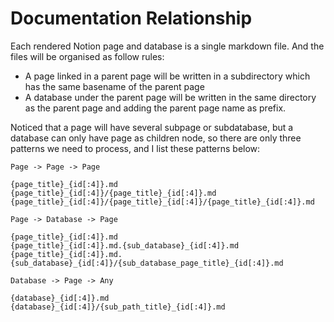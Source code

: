 # Documentation Relationship

Each rendered Notion page and database is a single markdown file. And the files will be organised as follow rules:
 - A page linked in a parent page will be written in a subdirectory which has the same basename of the parent page
 - A database under the parent page will be written in the same directory as the parent page and adding the parent page name as prefix.


Noticed that a page will have several subpage or subdatabase, but a database can only have page as children node, so there are only three patterns we need to process, and I list these patterns below:

`Page -> Page -> Page`
```
{page_title}_{id[:4]}.md
{page_title}_{id[:4]}/{page_title}_{id[:4]}.md
{page_title}_{id[:4]}/{page_title}_{id[:4]}/{page_title}_{id[:4]}.md
```

`Page -> Database -> Page`
```
{page_title}_{id[:4]}.md
{page_title}_{id[:4]}.md.{sub_database}_{id[:4]}.md
{page_title}_{id[:4]}.md.{sub_database}_{id[:4]}/{sub_database_page_title}_{id[:4]}.md
```

`Database -> Page -> Any`
```
{database}_{id[:4]}.md
{database}_{id[:4]}/{sub_path_title}_{id[:4]}.md
```

